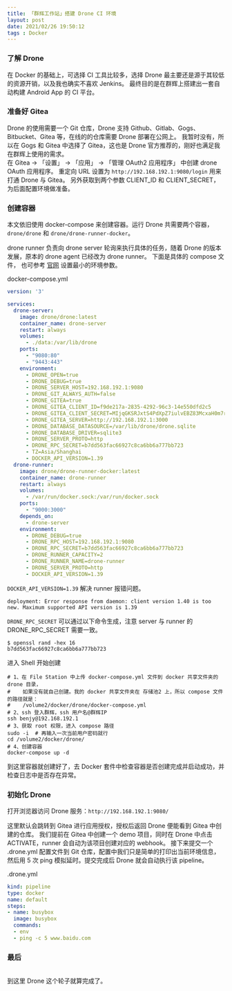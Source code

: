 ```yaml
---
title: 「群辉工作站」搭建 Drone CI 环境
layout: post
date: 2021/02/26 19:50:12
tags : Docker
---
```


### 了解 Drone
在 Docker 的基础上，可选择 CI 工具比较多，选择 Drone 最主要还是源于其较低的资源开销，以及我也确实不喜欢 Jenkins。
最终目的是在群辉上搭建出一套自动构建 Android App 的 CI 平台。


### 准备好 Gitea
Drone 的使用需要一个 Git 仓库，Drone 支持 Github、Gitlab、Gogs、Bitbucket、Gitea 等，在线的的仓库需要 Drone 部署在公网上。
我暂时没有，所以在 Gogs 和 Gitea 中选择了 Gitea，这也是 Drone 官方推荐的，刚好也满足我在群辉上使用的需求。
<br/>
在 Gitea -> 「设置」 -> 「应用」 -> 「管理 OAuth2 应用程序」 中创建 drone OAuth 应用程序。
重定向 URL 设置为 `http://192.168.192.1:9080/login` 用来打通 Drone 与 Gitea。
另外获取到两个参数 CLIENT_ID 和 CLIENT_SECRET，为后面配置环境做准备。


### 创建容器
本文依旧使用 docker-compose 来创建容器。运行 Drone 共需要两个容器，`drone/drone` 和 `drone/drone-runner-docker`。

drone runner 负责向 drone server 轮询来执行具体的任务，随着 Drone 的版本发展，原本的 drone agent 已经改为 drone runner。
下面是具体的 compose 文件， 也可参考 [官网](https://docs.drone.io/server/provider/gitea/) 设置最小的环境参数。

docker-compose.yml
```yaml
version: '3'

services:
  drone-server:
    image: drone/drone:latest
    container_name: drone-server
    restart: always
    volumes:
      - ./data:/var/lib/drone
    ports:
      - "9080:80"
      - "9443:443"
    environment:
      - DRONE_OPEN=true
      - DRONE_DEBUG=true
      - DRONE_SERVER_HOST=192.168.192.1:9080
      - DRONE_GIT_ALWAYS_AUTH=false
      - DRONE_GITEA=true
      - DRONE_GITEA_CLIENT_ID=f9de217a-2835-4292-96c3-14e550dfd2c5
      - DRONE_GITEA_CLIENT_SECRET=MIjqGKSRJxtS4PdXpZ7iulvEBZ83McxaH0m7rp5AgWg=
      - DRONE_GITEA_SERVER=http://192.168.192.1:3000
      - DRONE_DATABASE_DATASOURCE=/var/lib/drone/drone.sqlite
      - DRONE_DATABASE_DRIVER=sqlite3
      - DRONE_SERVER_PROTO=http
      - DRONE_RPC_SECRET=b7dd563fac66927c8ca6bb6a777bb723
      - TZ=Asia/Shanghai
      - DOCKER_API_VERSION=1.39
  drone-runner:
    image: drone/drone-runner-docker:latest
    container_name: drone-runner
    restart: always
    volumes:
      - /var/run/docker.sock:/var/run/docker.sock
    ports:
      - "9000:3000"
    depends_on:
      - drone-server
    environment:
      - DRONE_DEBUG=true
      - DRONE_RPC_HOST=192.168.192.1:9080
      - DRONE_RPC_SECRET=b7dd563fac66927c8ca6bb6a777bb723
      - DRONE_RUNNER_CAPACITY=2
      - DRONE_RUNNER_NAME=drone-runner
      - DRONE_SERVER_PROTO=http
      - DOCKER_API_VERSION=1.39
```
`DOCKER_API_VERSION=1.39` 解决 runner 报错问题。
```text
deployment: Error response from daemon: client version 1.40 is too new. Maximum supported API version is 1.39
```

`DRONE_RPC_SECRET` 可以通过以下命令生成，注意 server 与 runner 的 DRONE_RPC_SECRET 需要一致。
```shell
$ openssl rand -hex 16
b7dd563fac66927c8ca6bb6a777bb723
```

进入 Shell 开始创建
```shell
# 1、在 File Station 中上传 docker-compose.yml 文件到 docker 共享文件夹的 drone 目录，
#    如果没有就自己创建。我的 docker 共享文件夹在 存储池2 上，所以 compose 文件的路径就是：
#    /volume2/docker/drone/docker-compose.yml
# 2、ssh 登入群辉，ssh 用户名@群辉IP
ssh benjy@192.168.192.1 
# 3、获取 root 权限，进入 compose 路径
sudo -i  # 再输入一次当前用户密码就行
cd /volume2/docker/drone/
# 4、创建容器
docker-compose up -d
```
到这里容器就创建好了，去 Docker 套件中检查容器是否创建完成并启动成功，并检查日志中是否存在异常。

### 初始化 Drone
打开浏览器访问 Drone 服务：`http://192.168.192.1:9080/`

这里默认会跳转到 Gitea 进行应用授权，授权后返回 Drone 便能看到 Gitea 中创建的仓库。
我们提前在 Gitea 中创建一个 demo 项目，同时在 Drone 中点击 ACTIVATE，runner 会自动为该项目创建对应的 webhook。
接下来提交一个 .drone.yml 配置文件到 Git 仓库，配置中我们只是简单的打印出当前环境信息，
然后用 5 次 ping 模拟延时。提交完成后 Drone 就会自动执行该 pipeline。

.drone.yml
```yaml
kind: pipeline
type: docker
name: default
steps:
- name: busybox
  image: busybox
  commands:
  - env
  - ping -c 5 www.baidu.com
```

### 最后
<br/>
到这里 Drone 这个轮子就算完成了。
<br/>